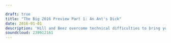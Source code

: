 ```yaml
---

draft: true
title: "The Big 2016 Preview Part 1: An Ant's Dick"
date: 2016-01-01
description: 'Hill and Beez overcome technical difficulties to bring you previews on the biggest albums of 2016 including Biffy Clyro, Avenged Sevenfold, BABYMETAL, Architects, Paramore, Deftones and more!'
soundcloud: 239912161
---
```

